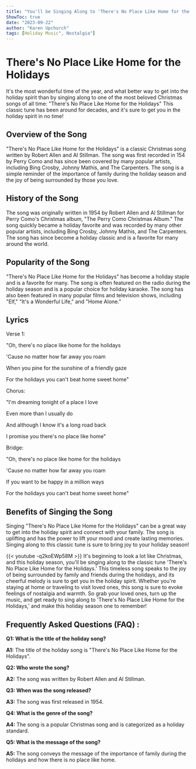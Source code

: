 ```yaml
---
title: "You'll be Singing Along to 'There's No Place Like Home for the Holidays' in No Time!"
ShowToc: true 
date: "2023-09-22"
author: "Karen Upchurch" 
tags: [Holiday Music", Nostalgia"]
---
```

# There's No Place Like Home for the Holidays

It's the most wonderful time of the year, and what better way to get into the holiday spirit than by singing along to one of the most beloved Christmas songs of all time: "There's No Place Like Home for the Holidays" This classic tune has been around for decades, and it's sure to get you in the holiday spirit in no time! 

## Overview of the Song

"There's No Place Like Home for the Holidays" is a classic Christmas song written by Robert Allen and Al Stillman. The song was first recorded in 154 by Perry Como and has since been covered by many popular artists, including Bing Crosby, Johnny Mathis, and The Carpenters. The song is a simple reminder of the importance of family during the holiday season and the joy of being surrounded by those you love. 

## History of the Song

The song was originally written in 1954 by Robert Allen and Al Stillman for Perry Como's Christmas album, "The Perry Como Christmas Album." The song quickly became a holiday favorite and was recorded by many other popular artists, including Bing Crosby, Johnny Mathis, and The Carpenters. The song has since become a holiday classic and is a favorite for many around the world. 

## Popularity of the Song

"There's No Place Like Home for the Holidays" has become a holiday staple and is a favorite for many. The song is often featured on the radio during the holiday season and is a popular choice for holiday karaoke. The song has also been featured in many popular films and television shows, including "Elf," "It's a Wonderful Life," and "Home Alone." 

## Lyrics

Verse 1: 

"Oh, there's no place like home for the holidays 

'Cause no matter how far away you roam 

When you pine for the sunshine of a friendly gaze 

For the holidays you can't beat home sweet home" 

Chorus: 

"I'm dreaming tonight of a place I love 

Even more than I usually do 

And although I know it's a long road back 

I promise you there's no place like home" 

Bridge: 

"Oh, there's no place like home for the holidays 

'Cause no matter how far away you roam 

If you want to be happy in a million ways 

For the holidays you can't beat home sweet home" 

## Benefits of Singing the Song

Singing "There's No Place Like Home for the Holidays" can be a great way to get into the holiday spirit and connect with your family. The song is uplifting and has the power to lift your mood and create lasting memories. Singing along to this classic tune is sure to bring joy to your holiday season!

{{< youtube -q2koEWp58M >}} 
It's beginning to look a lot like Christmas, and this holiday season, you'll be singing along to the classic tune 'There's No Place Like Home for the Holidays.' This timeless song speaks to the joy of being surrounded by family and friends during the holidays, and its cheerful melody is sure to get you in the holiday spirit. Whether you're staying at home or traveling to visit loved ones, this song is sure to evoke feelings of nostalgia and warmth. So grab your loved ones, turn up the music, and get ready to sing along to 'There's No Place Like Home for the Holidays,' and make this holiday season one to remember!

## Frequently Asked Questions (FAQ) :
**Q1: What is the title of the holiday song?**

**A1:** The title of the holiday song is "There's No Place Like Home for the Holidays".

**Q2: Who wrote the song?**

**A2:** The song was written by Robert Allen and Al Stillman.

**Q3: When was the song released?**

**A3:** The song was first released in 1954.

**Q4: What is the genre of the song?**

**A4:** The song is a popular Christmas song and is categorized as a holiday standard.

**Q5: What is the message of the song?**

**A5:** The song conveys the message of the importance of family during the holidays and how there is no place like home.



